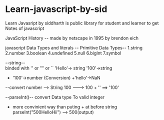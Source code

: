 # Learn-javascript-by-sid
Learn Javasript by siddharth is public library for student and learner to get Notes of javascript

JavaScript History
-- made by netscape in 1995 by brendon eich


javascript Data Types and literals
-- Primitive Data Types--
1.string
2.number
3.boolean
4.undefined
5.null
6.bigInt
7.symbol

--string--                                          
binded with '' or "" or ``
'Hello'-> string
'100'->string
+ '100'->number (Conversion)
+'hello'->NaN

--convert number --> String
100 ---> 100 + '' ==> '100' 

--parseInt()--
convert Data type To valid integer
- more convinient way than puting + at before string
parseInt("500HelloHii") --> 500(output)
